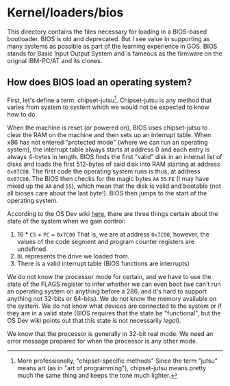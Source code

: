 # Kernel/loaders/bios
This directory contains the files necessary for loading in a BIOS-based bootloader.
BIOS is old and deprecated. But I see value in supporting as many systems as 
possible as part of the learning experience in GOS. BIOS stands for Basic
Input Output System and is fameous as the firmware on the orignal IBM-PC/AT and
its clones.

## How does BIOS load an operating system?
First, let's define a term: chipset-jutsu[^1]. Chipset-jutsu is any method that
varies from system to system which we would not be expected to know how to do. 

When the machine is reset (or powered on), BIOS uses chipset-jutsu to clear the
RAM on the machine and then sets up an interrupt table. When x86 has not entered
"protected mode" (where we can run an operating system), the interrupt table
always starts at address 0 and each entry is always 4-bytes in length. BIOS finds
the first "valid" disk in an internal list of disks and loads the first 512-bytes
of said disk into RAM starting at address `0x07C00`. The first code the operating
system runs is thus, at address `0x07C00`. The BIOS then checks for the magic
bytes `AA` `55` `FE` (I may have mixed up the `AA` and `55`), which mean that 
the disk is valid and bootable (not all bioses care about the last byte!). BIOS
then jumps to the start of the operating system.

According to the OS Dev wiki [here](https://wiki.osdev.org), there are three things
certain about the state of the system when we gain control:
1. 16 * `CS` + `PC` = `0x7C00` That is, we are at address `0x7C00`, however, the
values of the code segment and program counter registers are undefined.
2. `DL` represents the drive we loaded from.
3. There is a valid interrupt table (BIOS functions are interrupts)

We do not know the processor mode for certain, and we have to use the state of 
the FLAGS register to infer whether we can even boot (we can't run an operating
system on anything before a 286, and it's hard to support anything not 32-bits or
64-bits). We do not know the memory available on the system. We do not know what
devices are connected to the system or if they are in a valid state (BIOS requires
that the state be "functional", but the OS Dev wiki points out that this state
is not necessarily *legal*).

We know that the processor is generally in 32-bit real mode. We need an error
message prepared for when the processor is any other mode.


[^1]: More professionally, "chipset-specific methods" Since the term "jutsu" 
means art (as in "art of programming"), chipset-jutsu means pretty much the 
same thing and keeps the tone much lighter.